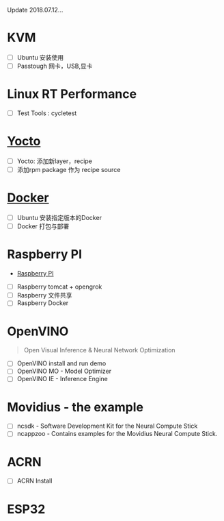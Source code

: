 Update 2018.07.12...

# KVM
- [ ] Ubuntu 安装使用
- [ ] Passtough 网卡，USB,显卡 
# Linux RT Performance
- [ ] Test Tools : cycletest
# [Yocto](https://github.com/junxnone/yocto4intel-corei7-64/wiki)
- [ ] Yocto: 添加新layer，recipe
- [ ] 添加rpm package 作为 recipe source

# [Docker](https://github.com/junxnone/junxnone.github.io/wiki/Docker)
- [ ] Ubuntu 安装指定版本的Docker
- [ ] Docker 打包与部署

# Raspberry PI
- [Raspberry PI](https://github.com/junxnone/junxnone.github.io/wiki/Raspberrypi-Install-raspbian)
- [ ] Raspberry tomcat + opengrok
- [ ] Raspberry 文件共享
- [ ] Raspberry Docker

# OpenVINO
> Open Visual Inference & Neural Network Optimization  
- [ ] OpenVINO install and run demo
- [ ] OpenVINO MO - Model Optimizer
- [ ] OpenVINO IE - Inference Engine

# Movidius  - the example  
- [ ] ncsdk - Software Development Kit for the Neural Compute Stick  
- [ ] ncappzoo - Contains examples for the Movidius Neural Compute Stick.  

# ACRN
- [ ] ACRN Install 
# ESP32
 

